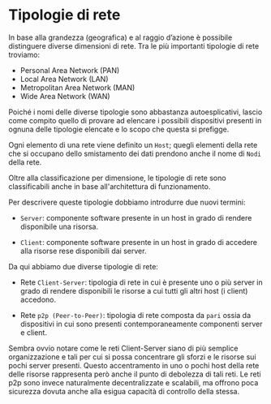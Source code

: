 # Tipologie di rete

In base alla grandezza (geografica) e al raggio d’azione è possibile distinguere diverse dimensioni di rete. 
Tra le più importanti tipologie di rete troviamo:

- Personal Area Network (PAN)
- Local Area Network (LAN)
- Metropolitan Area Network (MAN)
- Wide Area Network (WAN)


Poiché i nomi delle diverse tipologie sono abbastanza autoesplicativi, lascio come compito quello di provare ad elencare i possibili dispositivi
presenti in ognuna delle tipologie elencate e lo scopo che questa si prefigge.

Ogni elemento di una rete viene definito un `Host`; quegli elementi della rete che si occupano dello smistamento dei dati prendono anche il nome di `Nodi` della rete.

Oltre alla classificazione per dimensione, le tipologie di rete sono classificabili anche in base all'architettura di funzionamento.

Per descrivere queste tipologie dobbiamo introdurre due nuovi termini:

- `Server`: componente software presente in un host in grado di rendere disponibile una risorsa.

- `Client`: componente software presente in un host in grado di accedere alla risorse rese disponibili dai server.

Da qui abbiamo due diverse tipologie di rete:

- Rete `Client-Server`: tipologia di rete in cui è presente uno o più server in grado di rendere disponibili le risorse a cui tutti gli altri host (i client) accedono.

- Rete `p2p (Peer-to-Peer)`: tipologia di rete composta da `pari` ossia da dispositivi in cui sono presenti contemporaneamente componenti server e client.


Sembra ovvio notare come le reti Client-Server siano di più semplice organizzazione e tali per cui si possa concentrare gli sforzi e le risorse sui pochi server presenti.
Questo accentramento in uno o pochi host della rete delle risorse rappresenta però anche il punto di debolezza di tali reti. Le reti p2p sono invece naturalmente 
decentralizzate e scalabili, ma offrono poca sicurezza dovuta anche alla esigua capacità di controllo della stessa.

